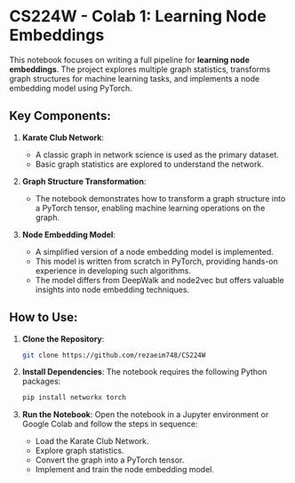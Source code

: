 
# CS224W - Colab 1: Learning Node Embeddings

This notebook focuses on writing a full pipeline for **learning node embeddings**. The project explores multiple graph statistics, transforms graph structures for machine learning tasks, and implements a node embedding model using PyTorch.

## Key Components:
1. **Karate Club Network**:
   - A classic graph in network science is used as the primary dataset.
   - Basic graph statistics are explored to understand the network.

2. **Graph Structure Transformation**:
   - The notebook demonstrates how to transform a graph structure into a PyTorch tensor, enabling machine learning operations on the graph.

3. **Node Embedding Model**:
   - A simplified version of a node embedding model is implemented.
   - This model is written from scratch in PyTorch, providing hands-on experience in developing such algorithms.
   - The model differs from DeepWalk and node2vec but offers valuable insights into node embedding techniques.

## How to Use:
1. **Clone the Repository**:
   ```bash
   git clone https://github.com/rezaeim748/CS224W
   ```

2. **Install Dependencies**:
   The notebook requires the following Python packages:
   ```bash
   pip install networkx torch
   ```

3. **Run the Notebook**:
   Open the notebook in a Jupyter environment or Google Colab and follow the steps in sequence:
   - Load the Karate Club Network.
   - Explore graph statistics.
   - Convert the graph into a PyTorch tensor.
   - Implement and train the node embedding model.

